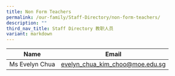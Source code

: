```yaml
---
title: Non Form Teachers
permalink: /our-family/Staff-Directory/non-form-teachers/
description: ""
third_nav_title: Staff Directory 教职人员
variant: markdown
---
```

| Name | Email  |
| -------- | -------- |
|Ms Evelyn Chua		|evelyn_chua_kim_choo@moe.edu.sg|
